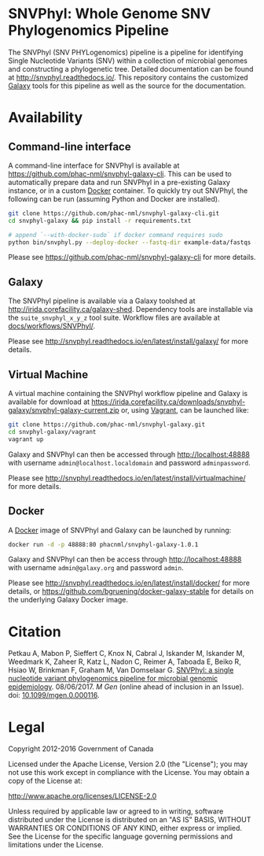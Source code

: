 # SNVPhyl: Whole Genome SNV Phylogenomics Pipeline

The SNVPhyl (SNV PHYLogenomics) pipeline is a pipeline for identifying Single Nucleotide Variants (SNV) within a collection of microbial genomes and constructing a phylogenetic tree.  Detailed documentation can be found at <http://snvphyl.readthedocs.io/>.  This repository contains the customized [Galaxy][] tools for this pipeline as well as the source for the documentation.

# Availability

## Command-line interface

A command-line interface for SNVPhyl is available at <https://github.com/phac-nml/snvphyl-galaxy-cli>.  This can be used to automatically prepare data and run SNVPhyl in a pre-existing Galaxy instance, or in a custom [Docker][] container.  To quickly try out SNVPhyl, the following can be run (assuming Python and Docker are installed).

```bash
git clone https://github.com/phac-nml/snvphyl-galaxy-cli.git
cd snvphyl-galaxy && pip install -r requirements.txt

# append `--with-docker-sudo` if docker command requires sudo
python bin/snvphyl.py --deploy-docker --fastq-dir example-data/fastqs --reference-file example-data/reference.fasta --min-coverage 5 --output-dir output1
```

Please see <https://github.com/phac-nml/snvphyl-galaxy-cli> for more details.

## Galaxy

The SNVPhyl pipeline is available via a Galaxy toolshed at <http://irida.corefacility.ca/galaxy-shed>.  Dependency tools are installable via the `suite_snvphyl_x_y_z` tool suite.  Workflow files are available at [docs/workflows/SNVPhyl/](docs/workflows/SNVPhyl/).

Please see <http://snvphyl.readthedocs.io/en/latest/install/galaxy/> for more details.

## Virtual Machine

A virtual machine containing the SNVPhyl workflow pipeline and Galaxy is available for download at <https://irida.corefacility.ca/downloads/snvphyl-galaxy/snvphyl-galaxy-current.zip> or, using [Vagrant][], can be launched like:

```bash
git clone https://github.com/phac-nml/snvphyl-galaxy.git
cd snvphyl-galaxy/vagrant
vagrant up
```

Galaxy and SNVPhyl can then be accessed through <http://localhost:48888> with username `admin@localhost.localdomain` and password `adminpassword`.

Please see <http://snvphyl.readthedocs.io/en/latest/install/virtualmachine/> for more details.

## Docker

A [Docker][] image of SNVPhyl and Galaxy can be launched by running:

```bash
docker run -d -p 48888:80 phacnml/snvphyl-galaxy-1.0.1
```

Galaxy and SNVPhyl can then be access through <http://localhost:48888> with username `admin@galaxy.org` and password `admin`.

Please see <http://snvphyl.readthedocs.io/en/latest/install/docker/> for more details, or <https://github.com/bgruening/docker-galaxy-stable> for details on the underlying Galaxy Docker image.

# Citation

Petkau A, Mabon P, Sieffert C, Knox N, Cabral J, Iskander M, Iskander M, Weedmark K, Zaheer R, Katz L, Nadon C, Reimer A, Taboada E, Beiko R, Hsiao W, Brinkman F, Graham M, Van Domselaar G. [SNVPhyl: a single nucleotide variant phylogenomics pipeline for microbial genomic epidemiology](http://dx.doi.org/10.1099/mgen.0.000116). 08/06/2017. *M Gen* (online ahead of inclusion in an Issue). doi: [10.1099/mgen.0.000116](https://doi.org/10.1099/mgen.0.000116).

# Legal

Copyright 2012-2016 Government of Canada

Licensed under the Apache License, Version 2.0 (the "License"); you may not use
this work except in compliance with the License. You may obtain a copy of the
License at:

http://www.apache.org/licenses/LICENSE-2.0

Unless required by applicable law or agreed to in writing, software distributed
under the License is distributed on an "AS IS" BASIS, WITHOUT WARRANTIES OR
CONDITIONS OF ANY KIND, either express or implied. See the License for the
specific language governing permissions and limitations under the License.


[Galaxy]: http://galaxyproject.org/
[Vagrant]: https://www.vagrantup.com/
[Docker]: https://www.docker.com/
